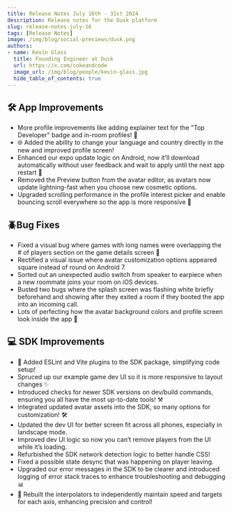 ```yaml
---
title: Release Notes July 16th - 31st 2024
description: Release notes for the Dusk platform 
slug: release-notes-july-16
tags: [Release Notes]
image: /img/blog/social-previews/dusk.png
authors:
- name: Kevin Glass 
  title: Founding Engineer at Dusk  
  url: https://x.com/cokeandcode
  image_url: /img/blog/people/kevin-glass.jpg
  hide_table_of_contents: true
---
```


<head>
  <title>Release Notes July 16th - 31st 2024</title>
  <meta property="og:title" content="Release Notes July 16th - 31st 2024"/>
</head>

## 🛠️ App Improvements

* More profile improvements like adding explainer text for the "Top Developer" badge and in-room profiles! 👀  
* 🌐 Added the ability to change your language and country directly in the new and improved profile screen!   
* Enhanced our expo update logic on Android, now it’ll download automatically without user feedback and wait to apply until the next app restart 🚀
* Removed the Preview button from the avatar editor, as avatars now update lightning-fast when you choose new cosmetic options. 
* Upgraded scrolling performance in the profile interest picker and enable bouncing scroll everywhere so the app is more responsive 📜

## 🪲Bug Fixes

* Fixed a visual bug where games with long names were overlapping the # of players section on the game details screen 👥
* Rectified a visual issue where avatar customization options appeared square instead of round on Android 7.  
* Sorted out an unexpected audio switch from speaker to earpiece when a new roommate joins your room on iOS devices.  
* Busted two bugs where the splash screen was flashing white briefly beforehand and showing after they exited a room if they booted the app into an incoming call.  
* Lots of perfecting how the avatar background colors and profile screen look inside the app 🎨  

## 💻 SDK Improvements
 
 * 🚀 Added ESLint and Vite plugins to the SDK package, simplifying code setup! 
 * Spruced up our example game dev UI so it is more responsive to layout changes ✨ 
 * Introduced checks for newer SDK versions on dev/build commands, ensuring you all have the most up-to-date tools! ⚒️
 * Integrated updated avatar assets into the SDK, so many options for customization! 🛠
 * Updated the dev UI for better screen fit across all phones, especially in landscape mode. 
 * Improved dev UI logic so now you can’t remove players from the UI while it’s loading. 
 * Refurbished the SDK network detection logic to better handle CSS! 
 * Fixed a possible state desync that was happening on player leaving. 
 * Upgraded our error messages in the SDK to be clearer and introduced logging of error stack traces to enhance troubleshooting and debugging 📊 
 * 🎯 Rebuilt the interpolators to independently maintain speed and targets for each axis, enhancing precision and control! 
